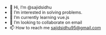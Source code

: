 - 👋 Hi, I’m @sajidsidhu
- 👀 I’m interested in solving problems.
- 🌱 I’m currently learning vue.js
- 💞️ I’m looking to collaborate on email
- 📫 How to reach me  sajidsidhu95@gmail.com

<!---
sajidsidhu/sajidsidhu is a ✨ special ✨ repository because its `README.md` (this file) appears on your GitHub profile.
You can click the Preview link to take a look at your changes.
--->
